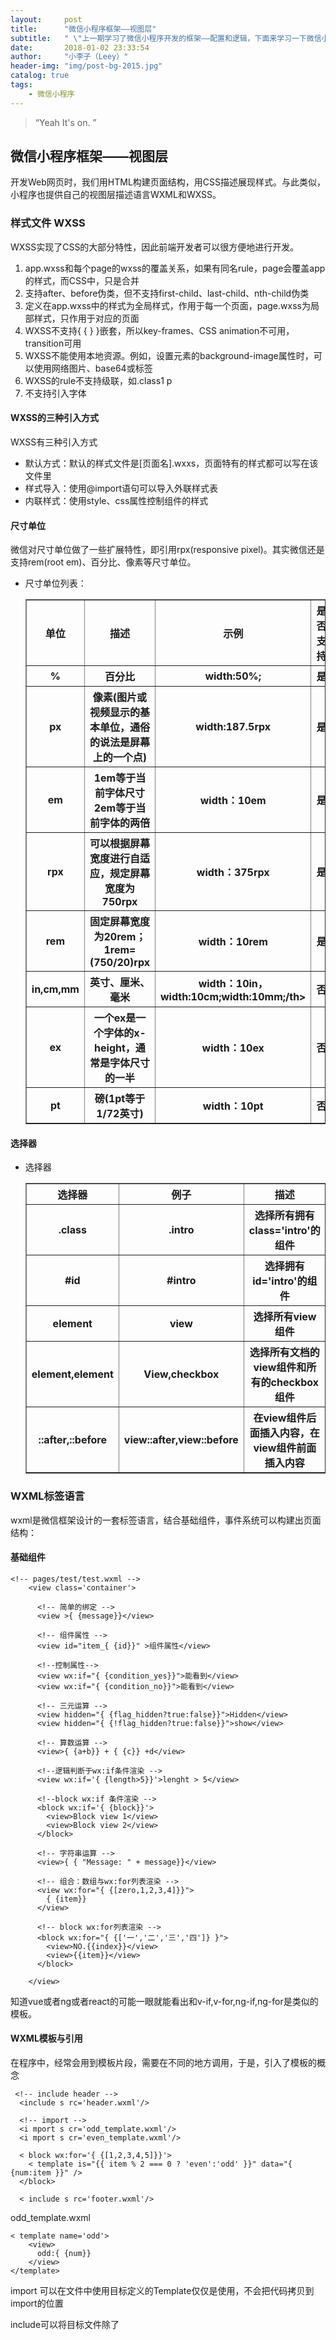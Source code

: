 ```yaml
---
layout:     post
title:      "微信小程序框架——视图层"
subtitle:   " \"上一期学习了微信小程序开发的框架——配置和逻辑，下面来学习一下微信小程序的视图层。开发Web网页时，我们用HTML构建页面结构，用CSS描述展现样式。与此类似，小程序也提供自己的视图层描述语言WXML和WXSS。\""
date:       2018-01-02 23:33:54
author:     "小李子（Leey）"
header-img: "img/post-bg-2015.jpg"
catalog: true
tags:
    - 微信小程序
---
```


> “Yeah It's on. ”


##		微信小程序框架——视图层

开发Web网页时，我们用HTML构建页面结构，用CSS描述展现样式。与此类似，小程序也提供自己的视图层描述语言WXML和WXSS。

###		样式文件 WXSS

WXSS实现了CSS的大部分特性，因此前端开发者可以很方便地进行开发。

1.	app.wxss和每个page的wxss的覆盖关系，如果有同名rule，page会覆盖app的样式，而CSS中，只是合并
2.	支持after、before伪类，但不支持first-child、last-child、nth-child伪类
3.	定义在app.wxss中的样式为全局样式，作用于每一个页面，page.wxss为局部样式，只作用于对应的页面
4.	WXSS不支持{ { } }嵌套，所以key-frames、CSS animation不可用，transition可用
5.	WXSS不能使用本地资源。例如，设置元素的background-image属性时，可以使用网络图片、base64或<image/>标签
6.	WXSS的rule不支持级联，如.class1 p
7.	不支持引入字体


####		WXSS的三种引入方式

WXSS有三种引入方式

-	默认方式：默认的样式文件是[页面名].wxxs，页面特有的样式都可以写在该文件里
-	样式导入：使用@import语句可以导入外联样式表
-	内联样式：使用style、css属性控制组件的样式

####		尺寸单位

微信对尺寸单位做了一些扩展特性，即引用rpx(responsive pixel)。其实微信还是支持rem(root em)、百分比、像素等尺寸单位。

-   尺寸单位列表：
    <table border="1">
        <tr>
            <th>单位</th>
            <th>描述</th>
            <th>示例</th>
            <th>是否支持</th>
        </tr>
        <tr>
            <th>%</th>
            <th>百分比</th>
            <th>width:50%;</th>
            <th>是</th>
        </tr>
        <tr>
            <th>px</th>
            <th>像素(图片或视频显示的基本单位，通俗的说法是屏幕上的一个点)</th>
            <th>width:187.5rpx</th>
            <th>是</th>
        </tr>
        <tr>
            <th>em</th>
            <th>1em等于当前字体尺寸2em等于当前字体的两倍</th>
            <th>width：10em</th>
            <th>是</th>
        </tr>
        <tr>
            <th>rpx</th>
            <th>可以根据屏幕宽度进行自适应，规定屏幕宽度为750rpx</th>
            <th>width：375rpx</th>
            <th>是</th>
        </tr>
        <tr>
            <th>rem</th>
            <th>固定屏幕宽度为20rem；1rem=(750/20)rpx</th>
            <th>width：10rem</th>
            <th>是</th>
        </tr>
        <tr>
            <th>in,cm,mm</th>
            <th>英寸、厘米、毫米</th>
            <th>width：10in，width:10cm;width:10mm;/th>
            <th>否</th>
        </tr>
        <tr>
            <th>ex</th>
            <th>一个ex是一个字体的x-height，通常是字体尺寸的一半</th>
            <th>width：10ex</th>
            <th>否</th>
        </tr>
        <tr>
            <th>pt</th>
            <th>磅(1pt等于1/72英寸)</th>
            <th>width：10pt</th>
            <th>否</th>
        </tr>
    </table>

####	选择器
-   选择器
    <table border="1">
        <tr>
            <th>选择器</th>
            <th>例子</th>
            <th>描述</th>
        </tr>
        <tr>
            <th>.class</th>
            <th>.intro</th>
            <th>选择所有拥有class='intro'的组件</th>
        </tr>
        <tr>
            <th>#id</th>
            <th>#intro</th>
            <th>选择拥有id='intro'的组件</th>
        </tr>
        <tr>
            <th>element</th>
            <th>view</th>
            <th>选择所有view组件</th>
        </tr>
        <tr>
            <th>element,element</th>
            <th>View,checkbox</th>
            <th>选择所有文档的view组件和所有的checkbox组件</th>
        </tr>
        <tr>
            <th>::after,::before</th>
            <th>view::after,view::before</th>
            <th>在view组件后面插入内容，在view组件前面插入内容</th>
        </tr>
    </table>

###		WXML标签语言

wxml是微信框架设计的一套标签语言，结合基础组件，事件系统可以构建出页面结构：

####	基础组件

	<!-- pages/test/test.wxml -->
		<view class='container'>
		
		  <!-- 简单的绑定 -->
		  <view >{ {message}}</view>
		
		  <!-- 组件属性 -->
		  <view id="item_{ {id}}" >组件属性</view>
		
		  <!--控制属性-->
		  <view wx:if="{ {condition_yes}}">能看到</view>
		  <view wx:if="{ {condition_no}}">能看到</view>
		
		  <!-- 三元运算 -->
		  <view hidden="{ {flag_hidden?true:false}}">Hidden</view>
		  <view hidden="{ {!flag_hidden?true:false}}">show</view>
		
		  <!-- 算数运算 -->
		  <view>{ {a+b}} + { {c}} +d</view>
		
		  <!--逻辑判断于wx:if条件渲染 -->
		  <view wx:if='{ {length>5}}'>lenght > 5</view>
		
		  <!--block wx:if 条件渲染 -->
		  <block wx:if='{ {block}}'>
		    <view>Block view 1</view>
		    <view>Block view 2</view>
		  </block>
		
		  <!-- 字符串运算 -->
		  <view>{ { "Message: " + message}}</view>
		
		  <!-- 组合：数组与wx:for列表渲染 -->
		  <view wx:for="{ {[zero,1,2,3,4]}}">
		    { {item}}
		  </view>
		
		  <!-- block wx:for列表渲染 -->
		  <block wx:for="{ {['一','二','三','四']} }">
		    <view>NO.{{index}}</view>
		    <view>{{item}}</view>
		  </block>
		
		</view>
知道vue或者ng或者react的可能一眼就能看出和v-if,v-for,ng-if,ng-for是类似的模板。

####		WXML模板与引用

在程序中，经常会用到模板片段，需要在不同的地方调用，于是，引入了模板的概念

	 <!-- include header -->
	  <include s rc='header.wxml'/>
	
	  <!-- import -->
	  <i mport s cr='odd_template.wxml'/>
	  <i mport s cr='even_template.wxml'/>
	
	  < block wx:for='{ {[1,2,3,4,5]}}'>
	    < template is="{{ item % 2 === 0 ? 'even':'odd' }}" data="{ {num:item }}" />
	  </block>
	
	  < include s rc='footer.wxml'/>

odd_template.wxml
	
	< template name='odd'>
	    <view>
	      odd:{ {num}}
	    </view>
	</template>

import 可以在文件中使用目标定义的Template仅仅是使用，不会把代码拷贝到import的位置

include可以将目标文件除了<template/>的整个代码引入，相当于复制到include的位置


#### WXML事件绑定
	
在页面的js中添加事件监听
-   事件监听
    <table border="1">
        <tr>
            <th>类型</th>
            <th>触发条件</th>
        </tr>
        <tr>
            <th>touchstart</th>
            <th>手指触摸</th>
        </tr>
        <tr>
            <th>touchmove</th>
            <th>手指触摸后移动</th>
        </tr>
        <tr>
            <th>touchcancel</th>
            <th>手指触摸动作被打断，如来电提醒、弹窗</th>
        </tr>
        <tr>
            <th>touchend</th>
            <th>手指触摸动作结束</th>
        </tr>
        <tr>
            <th>tap</th>
            <th>手指触摸后离开</th>
        </tr>
        <tr>
            <th>longtap</th>
            <th>手指触摸后，超过350ms再离开</th>
        </tr>
    </table>

事件绑定的写法同组件的属性，以key、value的形式绑定。

key以bind或catch开头，然后跟上事件的类型，如bindtap、catchtouchstart。所有的事件都是加上bind或catch

value是一个字符串，需要再对应的Page中定义同名的函数，不然当触发事件时会报错。

总结：
到这里，我们应该知道了WXSS和WXML的相关知识，小程序的数据绑定、渲染、模板和引用以及事件绑定，其实都是和vue、ng等js框架是类似的。

